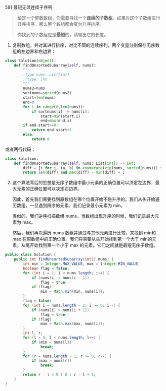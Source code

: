 581 最短无须连续子序列

> 给定一个整数数组，你需要寻找一个**连续的子数组**，如果对这个子数组进行升序排序，那么整个数组都会变为升序排序。
>
> 你找到的子数组应是**最短**的，请输出它的长度。

1. 复制数组，并对其进行排序，对比不同的连续序列，两个变量分别保存无序数组的左边界和右边界：

```python
class Solution(object):
    def findUnsortedSubarray(self, nums):
        """
        :type nums: List[int]
        :rtype: int
        """
        nums2=nums
        sortnums=sorted(nums2)
        start=len(nums)
        end=0
        for i in range(0,len(nums)):
            if sortnums[i] != nums[i]:
                start=min(start,i)
                end=max(end,i)
        if end-start>=0:
            return end-start+1
        else:
            return 0
```

或者两行代码：

```python
class Solution:
    def findUnsortedSubarray(self, nums: List[int]) -> int:
        diff = [i for i, (a, b) in enumerate(zip(nums, sorted(nums))) if a != b]
        return len(diff) and max(diff) - min(diff) + 1

```

2. 这个算法背后的思想是无序子数组中最小元素的正确位置可以决定左边界，最大元素的正确位置可以决定右边界。

   因此，首先我们需要找到原数组在哪个位置开始不是升序的。我们从头开始遍历数组，一旦遇到降序的元素，我们记录最小元素为 min。

   类似的，我们逆序扫描数组 nums，当数组出现升序的时候，我们记录最大元素为 max。

   然后，我们再次遍历 nums 数组并通过与其他元素进行比较，来找到 min和 max 在原数组中的正确位置。我们只需要从头开始找到第一个大于 min的元素，从尾开始找到第一个小于 max 的元素，它们之间就是最短无序子数组。


```java
public class Solution {
    public int findUnsortedSubarray(int[] nums) {
        int min = Integer.MAX_VALUE, max = Integer.MIN_VALUE;
        boolean flag = false;
        for (int i = 1; i < nums.length; i++) {
            if (nums[i] < nums[i - 1])
                flag = true;
            if (flag)
                min = Math.min(min, nums[i]);
        }
        flag = false;
        for (int i = nums.length - 2; i >= 0; i--) {
            if (nums[i] > nums[i + 1])
                flag = true;
            if (flag)
                max = Math.max(max, nums[i]);
        }
        int l, r;
        for (l = 0; l < nums.length; l++) {
            if (min < nums[l])
                break;
        }
        for (r = nums.length - 1; r >= 0; r--) {
            if (max > nums[r])
                break;
        }
        return r - l < 0 ? 0 : r - l + 1;
    }
}
```

